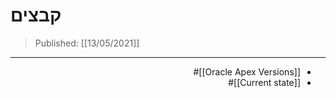 # קבצים
> Published: [[13/05/2021]]
-----

<div dir = "rtl"> 
	
- [[Oracle Apex Versions]]#
- [[Current state]]#
	

</div>